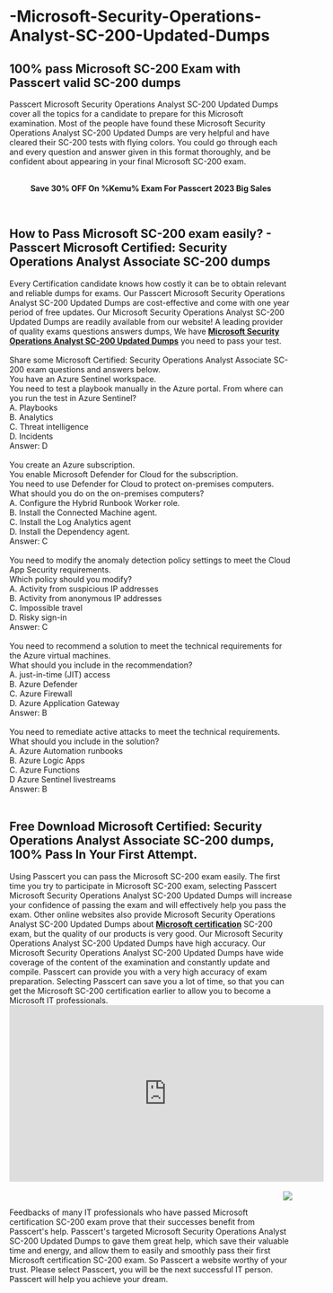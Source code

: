 # -Microsoft-Security-Operations-Analyst-SC-200-Updated-Dumps
<h2>
	100% pass Microsoft SC-200 Exam with Passcert valid SC-200 dumps
</h2>
Passcert Microsoft Security Operations Analyst SC-200 Updated Dumps cover all the topics for a candidate to prepare for this Microsoft examination. Most of the people have found these Microsoft Security Operations Analyst SC-200 Updated Dumps are very helpful and have cleared their SC-200 tests with flying colors. You could go through each and every question and answer given in this format thoroughly, and be confident about appearing in your final Microsoft SC-200 exam.
<div style="text-align:center;">
	<a href="https://www.passcert.com/promotion.asp" target="_blank"><img src="https://www.passcert.com/t/pc-com/images/banner/6a74bb66dd3a4148b0ddf1c2d084e086.jpg" alt="" /></a><br />
</div>
<br />
<p style="text-align:center;">
	<strong>Save 30% OFF On %Kemu% Exam For Passcert 2023 Big Sales</strong>
</p>
<br />
<h2>
	How to Pass Microsoft SC-200 exam easily? - Passcert Microsoft Certified: Security Operations Analyst Associate SC-200 dumps
</h2>
Every Certification candidate knows how costly it can be to obtain relevant and reliable dumps for exams. Our Passcert Microsoft Security Operations Analyst SC-200 Updated Dumps are cost-effective and come with one year period of free updates. Our Microsoft Security Operations Analyst SC-200 Updated Dumps are readily available from our website! A leading provider of quality exams questions answers dumps, We have <a href="https://www.passcert.com/SC-200.html" target="_blank"><strong>Microsoft Security Operations Analyst SC-200 Updated Dumps</strong></a> you need to pass your test.<br />
<br />
Share some Microsoft Certified: Security Operations Analyst Associate SC-200 exam questions and answers below.<br />
You have an Azure Sentinel workspace. <br />
You need to test a playbook manually in the Azure portal. From where can you run the test in Azure Sentinel? <br />
A. Playbooks <br />
B. Analytics <br />
C. Threat intelligence <br />
D. Incidents <br />
Answer: D<br />
<br />
You create an Azure subscription. <br />
You enable Microsoft Defender for Cloud for the subscription. <br />
You need to use Defender for Cloud to protect on-premises computers. <br />
What should you do on the on-premises computers? <br />
A. Configure the Hybrid Runbook Worker role. <br />
B. Install the Connected Machine agent. <br />
C. Install the Log Analytics agent <br />
D. Install the Dependency agent. <br />
Answer: C<br />
<br />
You need to modify the anomaly detection policy settings to meet the Cloud App Security requirements. <br />
Which policy should you modify? <br />
A. Activity from suspicious IP addresses <br />
B. Activity from anonymous IP addresses <br />
C. Impossible travel <br />
D. Risky sign-in <br />
Answer: C<br />
<br />
You need to recommend a solution to meet the technical requirements for the Azure virtual machines. <br />
What should you include in the recommendation? <br />
A. just-in-time (JIT) access <br />
B. Azure Defender <br />
C. Azure Firewall <br />
D. Azure Application Gateway <br />
Answer: B<br />
<br />
You need to remediate active attacks to meet the technical requirements. <br />
What should you include in the solution? <br />
A. Azure Automation runbooks <br />
B. Azure Logic Apps <br />
C. Azure Functions <br />
D Azure Sentinel livestreams <br />
Answer: B<br />
<br />
<h2>
	Free Download Microsoft Certified: Security Operations Analyst Associate SC-200 dumps, 100% Pass In Your First Attempt.
</h2>
Using Passcert you can pass the Microsoft SC-200 exam easily. The first time you try to participate in Microsoft SC-200 exam, selecting Passcert Microsoft Security Operations Analyst SC-200 Updated Dumps will increase your confidence of passing the exam and will effectively help you pass the exam. Other online websites also provide Microsoft Security Operations Analyst SC-200 Updated Dumps about <a href="https://www.passcert.com/Microsoft.html" target="_blank"><strong>Microsoft certification</strong></a> SC-200 exam, but the quality of our products is very good. Our Microsoft Security Operations Analyst SC-200 Updated Dumps have high accuracy. Our Microsoft Security Operations Analyst SC-200 Updated Dumps have wide coverage of the content of the examination and constantly update and compile. Passcert can provide you with a very high accuracy of exam preparation. Selecting Passcert can save you a lot of time, so that you can get the Microsoft SC-200 certification earlier to allow you to become a Microsoft IT professionals.<br />
<div style="text-align:center;">
	<iframe width="560" height="315" src="https://www.youtube.com/embed/A3I5BTHon1Q" title="YouTube video player" frameborder="0" allow="accelerometer; autoplay; clipboard-write; encrypted-media; gyroscope; picture-in-picture" allowfullscreen="">
	</iframe>
</div>
<br />
<a href="https://www.passcert.com/Cart.aspx?pdo=add&amp;code=SC-200"><img src="http://www.itexamshare.com/wp-content/uploads/2014/05/add-to-cart.jpg" align="right" /></a>
<h2>
</h2>
Feedbacks of many IT professionals who have passed Microsoft certification SC-200 exam prove that their successes benefit from Passcert's help. Passcert's targeted Microsoft Security Operations Analyst SC-200 Updated Dumps to gave them great help, which save their valuable time and energy, and allow them to easily and smoothly pass their first Microsoft certification SC-200 exam. So Passcert a website worthy of your trust. Please select Passcert, you will be the next successful IT person. Passcert will help you achieve your dream.
